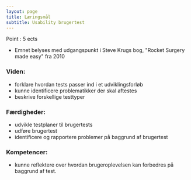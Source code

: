 ```yaml
---
layout: page
title: Læringsmål
subtitle: Usability brugertest
---
```


Point : 5 ects

- Emnet belyses med udgangspunkt i Steve Krugs bog, "Rocket Surgery made easy" fra 2010

### Viden:
- forklare hvordan tests passer ind i et udviklingsforløb
- kunne identificere problematikker der skal aftestes
- beskrive forskellige testtyper

### Færdigheder:
- udvikle testplaner til brugertests
- udføre brugertest
- identificere og rapportere problemer på baggrund af brugertest

### Kompetencer:
- kunne reflektere over hvordan brugeroplevelsen kan forbedres på baggrund af test.
